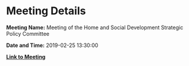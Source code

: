 # Meeting Details

**Meeting Name:** Meeting of the Home and Social Development Strategic Policy Committee

**Date and Time:** 2019-02-25 13:30:00

**[Link to Meeting](https://www.limerick.ie/council/whats-on/meeting-home-and-social-development-strategic-policy-committee-1)**
